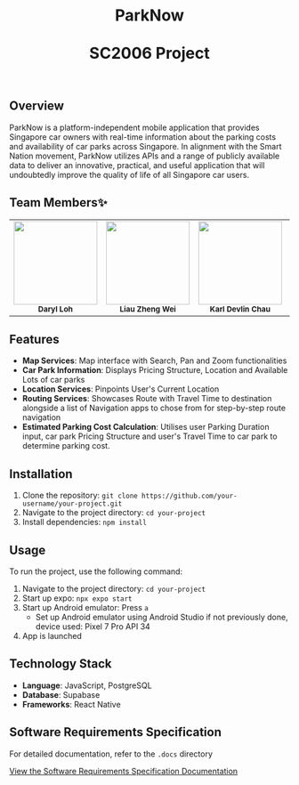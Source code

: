 <div align="center">

# ParkNow <br/><br/> SC2006 Project

</div>
<br/>

## Overview
ParkNow is a platform-independent mobile application that provides Singapore car owners with real-time information about the parking costs and availability of car parks across Singapore. In alignment with the Smart Nation movement, ParkNow utilizes APIs and a range of publicly available data to deliver an innovative, practical, and useful application that will undoubtedly improve the quality of life of all Singapore car users.

## Team Members✨

<table>
  <tr>
    <td align="center"><a href="https://github.com/darylloh29" target="_blank"><img src="https://avatars.githubusercontent.com/u/62453290?v=4" width="150px;" alt=""/></a><br /><sub><b>Daryl Loh</b></sub><br /></td>
    <td align="center"><a href="https://github.com/lousyway" target="_blank"><img src="https://avatars.githubusercontent.com/u/92497783?v=4?s=150" width="150px;" alt=""/></a><br /><sub><b>Liau Zheng Wei</b></sub><br /></td>
    <td align="center"><a href="https://github.com/devlinchau" target="_blank"><img src="https://avatars.githubusercontent.com/u/122105152?v=4" width="150px;" alt=""/></a><br /><sub><b>Karl Devlin Chau</b></sub><br /></td>
    <td align="center"><a href="https://github.com/weihsuen" target="_blank"><img src="https://avatars.githubusercontent.com/u/131374192?v=4" width="150px;" alt=""/></a><br /><sub><b>Evelyn Ling Wei Hseun</b></sub><br /></td>
  </tr>
</table>

## Features

- **Map Services**: Map interface with Search, Pan and Zoom functionalities
- **Car Park Information**: Displays Pricing Structure, Location and Available Lots of car parks
- **Location Services**: Pinpoints User's Current Location
- **Routing Services**: Showcases Route with Travel Time to destination alongside a list of Navigation apps to chose from for step-by-step route navigation
- **Estimated Parking Cost Calculation**: Utilises user Parking Duration input, car park Pricing Structure and user's Travel Time to car park to determine parking cost.


## Installation
1. Clone the repository: `git clone https://github.com/your-username/your-project.git`
2. Navigate to the project directory: `cd your-project`
3. Install dependencies: `npm install`

## Usage

To run the project, use the following command:

1. Navigate to the project directory: `cd your-project`
2. Start up expo: `npx expo start`
3. Start up Android emulator: Press `a`
   * Set up Android emulator using Android Studio if not previously done, device used: Pixel 7 Pro API 34  
4. App is launched

## Technology Stack
- **Language**: JavaScript, PostgreSQL
- **Database**: Supabase
- **Frameworks**: React Native

## Software Requirements Specification
For detailed documentation, refer to the `.docs` directory

[View the Software Requirements Specification Documentation](https://github.com/darylloh29/ParkNow/blob/main/docs/Software%20Requirements%20Specification%20SC2006.pdf)

